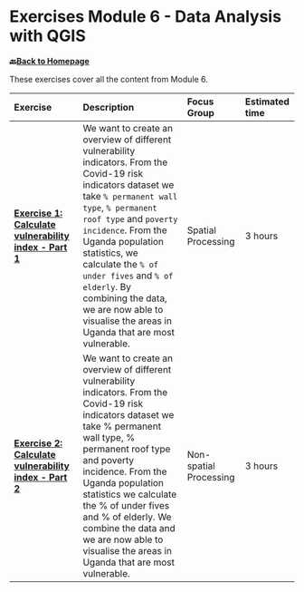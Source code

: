 # Exercises Module 6 - Data Analysis with QGIS

__🔙[Back to Homepage](/content/intro.md)__

These exercises cover all the content from Module 6.

| Exercise| Description |Focus Group|Estimated time| 
| :-------------------- | :----------------- |:----------------- |:----------------- |
| __[Exercise 1: Calculate vulnerability index - Part 1](/content/Modul_6/en_qgis_spatial_tools_ex2.md)__ | We want to create an overview of different vulnerability indicators. From the Covid-19 risk indicators dataset we take `% permanent wall type`, `% permanent roof type` and `poverty incidence`. From the Uganda population statistics, we calculate the `% of under fives` and `% of elderly`. By combining the data, we are now able to visualise the areas in Uganda that are most vulnerable. | Spatial Processing | 3 hours |
| __[Exercise 2: Calculate vulnerability index - Part 2](/content/Modul_5/en_qgis_non_spatial_tools_ex2.md)__ | We want to create an overview of different vulnerability indicators. From the Covid-19 risk indicators dataset we take % permanent wall type, % permanent roof type and poverty incidence. From the Uganda population statistics we calculate the % of under fives and % of elderly. We combine the data and we are now able to visualise the areas in Uganda that are most vulnerable. | Non-spatial Processing | 3 hours |
